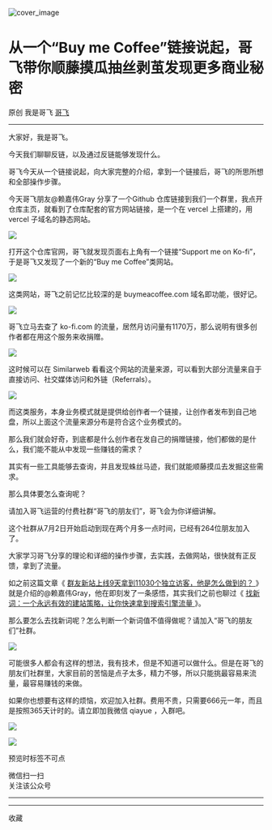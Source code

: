 ![cover_image](https://mmbiz.qpic.cn/sz_mmbiz_jpg/LBrX00GQeict46oBEgmoADicSIO8B0ut9rDJD37dofbGia3UhBR0j6rvDNHibZHZ51hDDFuFmSpbMyib33wPeaPlxBw/0?wx_fmt=jpeg)

#  从一个“Buy me Coffee”链接说起，哥飞带你顺藤摸瓜抽丝剥茧发现更多商业秘密

原创  我是哥飞  [ 哥飞 ](javascript:void\(0\);)

__ _ _ _ _

大家好，我是哥飞。

今天我们聊聊反链，以及通过反链能够发现什么。  

哥飞今天从一个链接说起，向大家完整的介绍，拿到一个链接后，哥飞的所思所想和全部操作步骤。  

今天哥飞朋友@赖嘉伟Gray 分享了一个Github 仓库链接到我们一个群里，我点开仓库主页，就看到了仓库配套的官方网站链接，是一个在 vercel
上搭建的，用 vercel 子域名的静态网站。

![](https://mmbiz.qpic.cn/sz_mmbiz_png/LBrX00GQeicvoKUibQNqCd4OGjGXeibg5RufK8oALPMHqnQAVjr3AQ7k3cm72ibljj07ODhoYEkQsIAx652VoeKL1w/640?wx_fmt=png)

打开这个仓库官网，哥飞就发现页面右上角有一个链接“Support me on Ko-fi”，于是哥飞又发现了一个新的“Buy me Coffee”类网站。  

![](https://mmbiz.qpic.cn/sz_mmbiz_png/LBrX00GQeicvoKUibQNqCd4OGjGXeibg5RuY7S4q4WSiakM0tr9ulFjh6LjdegM3GpIzMknmDC9g6auFmyV9uu7HWQ/640?wx_fmt=png)

这类网站，哥飞之前记忆比较深的是 buymeacoffee.com 域名即功能，很好记。  

![](https://mmbiz.qpic.cn/sz_mmbiz_png/LBrX00GQeict46oBEgmoADicSIO8B0ut9rIJhU6xico5HoetoeEGUE0AwE0E5ysG0FGOrbUiczp9N0huuV1KHx6Wzg/640?wx_fmt=png)

哥飞立马去查了 ko-fi.com 的流量，居然月访问量有1170万，那么说明有很多创作者都在用这个服务来收捐赠。  

![](https://mmbiz.qpic.cn/sz_mmbiz_png/LBrX00GQeict46oBEgmoADicSIO8B0ut9rW7pf60LhLDZYDYaX23FEPE1cTJ70ciclPibSibicQGDytP2xTQReHhRYXA/640?wx_fmt=png)

这时候可以在 Similarweb 看看这个网站的流量来源，可以看到大部分流量来自于直接访问、社交媒体访问和外链（Referrals）。  

![](https://mmbiz.qpic.cn/sz_mmbiz_png/LBrX00GQeict46oBEgmoADicSIO8B0ut9rm7uWvBN0sO5d7N1vj9ZGIiaIWD9k2vPHeHpL3NGqFibLTZasiab3icibL3w/640?wx_fmt=png)

而这类服务，本身业务模式就是提供给创作者一个链接，让创作者发布到自己地盘，所以上面这个流量来源分布是符合这个业务模式的。  

那么我们就会好奇，到底都是什么创作者在发自己的捐赠链接，他们都做的是什么，我们能不能从中发现一些赚钱的需求？  

其实有一些工具能够去查询，并且发现蛛丝马迹，我们就能顺藤摸瓜去发掘这些需求。  

那么具体要怎么查询呢？  

请加入哥飞运营的付费社群“哥飞的朋友们”，哥飞会为你详细讲解。

这个社群从7月2日开始启动到现在两个月多一点时间，已经有264位朋友加入了。

大家学习哥飞分享的理论和详细的操作步骤，去实践，去做网站，很快就有正反馈，拿到了流量。

如之前这篇文章《 [ 群友新站上线9天拿到11030个独立访客，他是怎么做到的？
](http://mp.weixin.qq.com/s?__biz=MjM5OTIzMzYyMA==&mid=2650079382&idx=1&sn=5a531d003bb4d9e2d7f52ab73e14665c&chksm=bf3f31ad8848b8bb8321721a3847dd8145c18c65367c86b9b1d22100033cc845af480594cdba&scene=21#wechat_redirect)
》就是介绍的@赖嘉伟Gray，他在即刻发了一条感悟，其实我们之前也聊过《 [ 找新词：一个永远有效的建站策略，让你快速拿到搜索引擎流量
](http://mp.weixin.qq.com/s?__biz=MjM5OTIzMzYyMA==&mid=2650079457&idx=1&sn=6a6b914a2685581ef26ef00cb8b19ee1&chksm=bf3f31da8848b8cc7e206419bcb2884415659dae3bd17fb77b9859adf106da494bd843f5d6f4&scene=21#wechat_redirect)
》。  

那么要怎么去找新词呢？怎么判断一个新词值不值得做呢？请加入“哥飞的朋友们”社群。  

![](https://mmbiz.qpic.cn/sz_mmbiz_jpg/LBrX00GQeict46oBEgmoADicSIO8B0ut9r7yO7hzSRkCibjRDu9VOe1jDRY0MkFWjutZlUJCgBqKDXD4bm1ZtIJgw/640?wx_fmt=jpeg)

可能很多人都会有这样的想法，我有技术，但是不知道可以做什么。但是在哥飞的朋友们社群里，大家目前的苦恼是点子太多，精力不够，所以只能挑最容易来流量，最容易赚钱的来做。  

如果你也想要有这样的烦恼，欢迎加入社群。费用不贵，只需要666元一年，而且是按照365天计时的。请立即加我微信 qiayue ，入群吧。

![](https://mmbiz.qpic.cn/sz_mmbiz_jpg/LBrX00GQeicvuVIiaTPbwkXUjHxobv35V3RuC3HfUibj7dhysbSKKhvF95JcXKdcjzdzQAXWL9NMkMtpELqu2iaLuA/640?wx_fmt=jpeg)

![](https://mmbiz.qpic.cn/sz_mmbiz_png/LBrX00GQeicsG8Pro6O9Hu75bIIiafZVPs3qlYeaNNJ1BpqNplEGgibL5m1bcq8a1N1rzoI5lia8aJjtHfgiaAADJJQ/640?wx_fmt=png)

预览时标签不可点

微信扫一扫  
关注该公众号





****



****



  收藏

